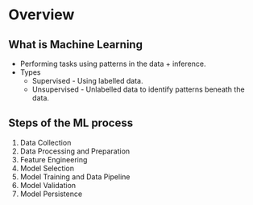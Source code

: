 # Overview

## What is Machine Learning
- Performing tasks using patterns in the data + inference.
-  Types 
    - Supervised - Using labelled data.
    - Unsupervised - Unlabelled data to identify patterns beneath the data.

## Steps of the ML process

1. Data Collection
2. Data Processing and Preparation
3. Feature Engineering
4. Model Selection
5. Model Training and Data Pipeline
6. Model Validation
7. Model Persistence